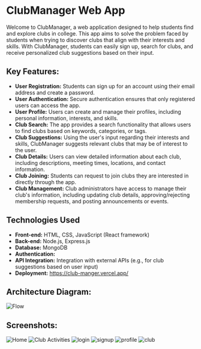 # ClubManager Web App
Welcome to ClubManager, a web application designed to help students find and explore clubs in college. This app aims to solve the problem faced by students when trying to discover clubs that align with their interests and skills. With ClubManager, students can easily sign up, search for clubs, and receive personalized club suggestions based on their input.

## Key Features:

- **User Registration:** Students can sign up for an account using their email address and create a password.
- **User Authentication:** Secure authentication ensures that only registered users can access the app.
- **User Profile:** Users can create and manage their profiles, including personal information, interests, and skills.
- **Club Search:** The app provides a search functionality that allows users to find clubs based on keywords, categories, or tags.
- **Club Suggestions:** Using the user's input regarding their interests and skills, ClubManager suggests relevant clubs that may be of interest to the user.
- **Club Details:** Users can view detailed information about each club, including descriptions, meeting times, locations, and contact information.
- **Club Joining:** Students can request to join clubs they are interested in directly through the app.
- **Club Management:** Club administrators have access to manage their club's information, including updating club details, approving/rejecting membership requests, and posting announcements or events.

## Technologies Used

- **Front-end:** HTML, CSS, JavaScript (React framework)
- **Back-end:** Node.js, Express.js
- **Database:** MongoDB
- **Authentication:** 
- **API Integration:** Integration with external APIs (e.g., for club suggestions based on user input)
- **Deployment:** https://club-manger.vercel.app/
  
## Architecture Diagram:
![Flow](https://github.com/Krishna47ak/Team-Frost-Club-Manager/assets/107978867/60bb8061-ff9f-4170-9f29-3fe9904d4e21)

## Screenshots:
![Home](https://github.com/Krishna47ak/Team-Frost-Club-Manager/assets/107978867/b52e9a24-66a1-4db4-bf05-b64e901f474c)
![Club Activities](https://github.com/Krishna47ak/Team-Frost-Club-Manager/assets/107978867/22bff968-8d5d-4222-843b-8528cb685b16)
![login](https://github.com/Krishna47ak/Team-Frost-Club-Manager/assets/107978867/9767152a-214f-4118-9d09-03c6bb327260)
![signup](https://github.com/Krishna47ak/Team-Frost-Club-Manager/assets/107978867/9172d07b-b861-4189-99e3-21a5bcd4107e)
![profile](https://github.com/Krishna47ak/Team-Frost-Club-Manager/assets/107978867/4e6fffaf-a8dc-4828-93f8-fd589fb33cc8)
![club](https://github.com/Krishna47ak/Team-Frost-Club-Manager/assets/107978867/4b07e497-7640-4440-af38-0376108816ca)
